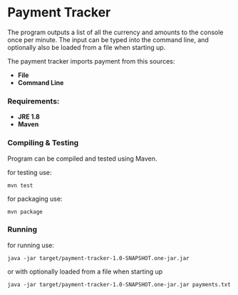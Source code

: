 # Payment Tracker

The program outputs a list of all the currency and amounts to the console once per minute. The input can be typed into the command line, and optionally also be loaded from a file when starting up.

The payment tracker imports payment from this sources:

- **File**
- **Command Line**

### Requirements:

- **JRE 1.8**
- **Maven**

###  Compiling & Testing

Program can be compiled and tested using Maven.

for testing use:

```
mvn test
```

for packaging use:

```
mvn package
```

###  Running 

for running use:
```
java -jar target/payment-tracker-1.0-SNAPSHOT.one-jar.jar 
```
or with optionally loaded from a file when starting up
```
java -jar target/payment-tracker-1.0-SNAPSHOT.one-jar.jar payments.txt
```
